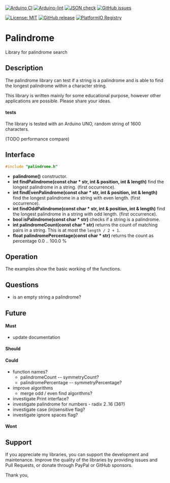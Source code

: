 
[![Arduino CI](https://github.com/RobTillaart/palindrome/workflows/Arduino%20CI/badge.svg)](https://github.com/marketplace/actions/arduino_ci)
[![Arduino-lint](https://github.com/RobTillaart/palindrome/actions/workflows/arduino-lint.yml/badge.svg)](https://github.com/RobTillaart/palindrome/actions/workflows/arduino-lint.yml)
[![JSON check](https://github.com/RobTillaart/palindrome/actions/workflows/jsoncheck.yml/badge.svg)](https://github.com/RobTillaart/palindrome/actions/workflows/jsoncheck.yml)
[![GitHub issues](https://img.shields.io/github/issues/RobTillaart/palindrome.svg)](https://github.com/RobTillaart/palindrome/issues)

[![License: MIT](https://img.shields.io/badge/license-MIT-green.svg)](https://github.com/RobTillaart/palindrome/blob/master/LICENSE)
[![GitHub release](https://img.shields.io/github/release/RobTillaart/palindrome.svg?maxAge=3600)](https://github.com/RobTillaart/palindrome/releases)
[![PlatformIO Registry](https://badges.registry.platformio.org/packages/robtillaart/library/palindrome.svg)](https://registry.platformio.org/libraries/robtillaart/palindrome)


# Palindrome

Library for palindrome search


## Description

The palindrome library can test if a string is a palindrome and is able to find 
the longest palindrome within a character string.

This library is written mainly for some educational purpose, however other
applications are possible. Please share your ideas.


#### tests

The library is tested with an Arduino UNO, random string of 1600 characters.

(TODO performance compare)


## Interface

```cpp
#include "palindrome.h"
```

- **palindrome()** constructor.
- **int findPalindrome(const char \* str, int & position, int & length)** find the longest palindrome in a string. (first occurrence).
- **int findEvenPalindrome(const char \* str, int & position, int & length)** find the longest palindrome in a string with even length. (first occurrence).
- **int findOddPalindrome(const char \* str, int & position, int & length)** find the longest palindrome in a string with odd length. (first occurrence).
- **bool isPalindrome(const char \* str)** checks if a string is a palindrome.
- **int palindromeCount(const char \* str)** returns the count of matching pairs in a string. 
This is at most the ```length / 2 + 1```.
- **float palindromePercentage(const char \* str)** returns the count as percentage 0.0 .. 100.0 %


## Operation

The examples show the basic working of the functions.


## Questions

- is an empty string a palindrome?


## Future

#### Must

- update documentation

#### Should

#### Could

- function names?
  - palindromeCount -- symmetryCount?
  - palindromePercentage -- symmetryPercentage?
- improve algorithms
  - merge odd / even find algorithms?
- investigate Print interface?
- investigate palindrome for numbers - radix 2..16 (36?)
- investigate case (in)sensitive flag?
- investigate ignore spaces flag?

#### Wont


## Support

If you appreciate my libraries, you can support the development and maintenance.
Improve the quality of the libraries by providing issues and Pull Requests, or
donate through PayPal or GitHub sponsors.

Thank you,


